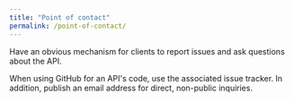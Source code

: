 ```yaml
---
title: "Point of contact"
permalink: /point-of-contact/
---
```


Have an obvious mechanism for clients to report issues and ask questions about the API.

When using GitHub for an API's code, use the associated issue tracker. In addition, publish an email address for direct, non-public inquiries.
